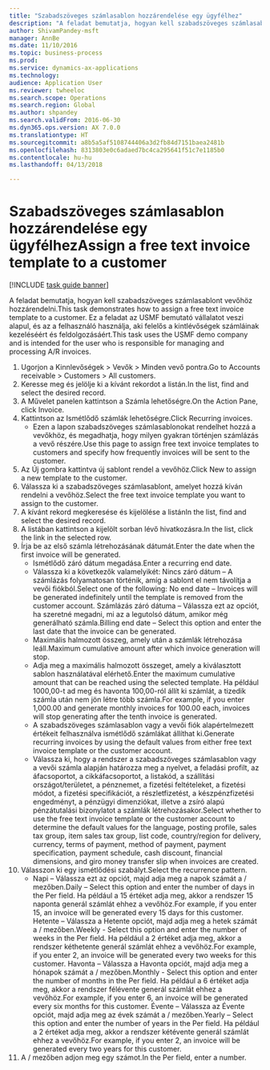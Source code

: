 ```yaml
--- 
title: "Szabadszöveges számlasablon hozzárendelése egy ügyfélhez"
description: "A feladat bemutatja, hogyan kell szabadszöveges számlasablont vevőhöz hozzárendelni."
author: ShivamPandey-msft
manager: AnnBe
ms.date: 11/10/2016
ms.topic: business-process
ms.prod: 
ms.service: dynamics-ax-applications
ms.technology: 
audience: Application User
ms.reviewer: twheeloc
ms.search.scope: Operations
ms.search.region: Global
ms.author: shpandey
ms.search.validFrom: 2016-06-30
ms.dyn365.ops.version: AX 7.0.0
ms.translationtype: HT
ms.sourcegitcommit: a8b5a5af5108744406a3d2fb84d7151baea2481b
ms.openlocfilehash: 8313803e0c6adaed7bc4ca295641f51c7e1185b0
ms.contentlocale: hu-hu
ms.lasthandoff: 04/13/2018

---
```

# <a name="assign-a-free-text-invoice-template-to-a-customer"></a><span data-ttu-id="b08a0-103">Szabadszöveges számlasablon hozzárendelése egy ügyfélhez</span><span class="sxs-lookup"><span data-stu-id="b08a0-103">Assign a free text invoice template to a customer</span></span>

[!INCLUDE [task guide banner](../../includes/task-guide-banner.md)]

<span data-ttu-id="b08a0-104">A feladat bemutatja, hogyan kell szabadszöveges számlasablont vevőhöz hozzárendelni.</span><span class="sxs-lookup"><span data-stu-id="b08a0-104">This task demonstrates how to assign a free text invoice template to a customer.</span></span> <span data-ttu-id="b08a0-105">Ez a feladat az USMF bemutató vállalatot veszi alapul, és az a felhasználó használja, aki felelős a kintlévőségek számláinak kezeléséért és feldolgozásáért.</span><span class="sxs-lookup"><span data-stu-id="b08a0-105">This task uses the USMF demo company and is intended for the user who is responsible for managing and processing A/R invoices.</span></span>

1. <span data-ttu-id="b08a0-106">Ugorjon a Kinnlevőségek > Vevők > Minden vevő pontra.</span><span class="sxs-lookup"><span data-stu-id="b08a0-106">Go to Accounts receivable > Customers > All customers.</span></span>
2. <span data-ttu-id="b08a0-107">Keresse meg és jelölje ki a kívánt rekordot a listán.</span><span class="sxs-lookup"><span data-stu-id="b08a0-107">In the list, find and select the desired record.</span></span>
3. <span data-ttu-id="b08a0-108">A Művelet panelen kattintson a Számla lehetőségre.</span><span class="sxs-lookup"><span data-stu-id="b08a0-108">On the Action Pane, click Invoice.</span></span>
4. <span data-ttu-id="b08a0-109">Kattintson az Ismétlődő számlák lehetőségre.</span><span class="sxs-lookup"><span data-stu-id="b08a0-109">Click Recurring invoices.</span></span>
    * <span data-ttu-id="b08a0-110">Ezen a lapon szabadszöveges számlasablonokat rendelhet hozzá a vevőkhöz, és megadhatja, hogy milyen gyakran történjen számlázás a vevő részére.</span><span class="sxs-lookup"><span data-stu-id="b08a0-110">Use this page to assign free text invoice templates to customers and specify how frequently invoices will be sent to the customer.</span></span>  
5. <span data-ttu-id="b08a0-111">Az Új gombra kattintva új sablont rendel a vevőhöz.</span><span class="sxs-lookup"><span data-stu-id="b08a0-111">Click New to assign a new template to the customer.</span></span>
6. <span data-ttu-id="b08a0-112">Válassza ki a szabadszöveges számlasablont, amelyet hozzá kíván rendelni a vevőhöz.</span><span class="sxs-lookup"><span data-stu-id="b08a0-112">Select the free text invoice template you want to assign to the customer.</span></span>
7. <span data-ttu-id="b08a0-113">A kívánt rekord megkeresése és kijelölése a listán</span><span class="sxs-lookup"><span data-stu-id="b08a0-113">In the list, find and select the desired record.</span></span>
8. <span data-ttu-id="b08a0-114">A listában kattintson a kijelölt sorban lévő hivatkozásra.</span><span class="sxs-lookup"><span data-stu-id="b08a0-114">In the list, click the link in the selected row.</span></span>
9. <span data-ttu-id="b08a0-115">Írja be az első számla létrehozásának dátumát.</span><span class="sxs-lookup"><span data-stu-id="b08a0-115">Enter the date when the first invoice will be generated.</span></span>
    * <span data-ttu-id="b08a0-116">Ismétlődő záró dátum megadása.</span><span class="sxs-lookup"><span data-stu-id="b08a0-116">Enter a recurring end date.</span></span>  
    * <span data-ttu-id="b08a0-117">Válassza ki a következők valamelyikét: Nincs záró dátum – A számlázás folyamatosan történik, amíg a sablont el nem távolítja a vevői fiókból.</span><span class="sxs-lookup"><span data-stu-id="b08a0-117">Select one of the following: No end date – Invoices will be generated indefinitely until the template is removed from the customer account.</span></span>  <span data-ttu-id="b08a0-118">Számlázás záró dátuma – Válassza ezt az opciót, ha szeretné megadni, mi az a legutolsó dátum, amikor még generálható számla.</span><span class="sxs-lookup"><span data-stu-id="b08a0-118">Billing end date – Select this option and enter the last date that the invoice can be generated.</span></span>  
    * <span data-ttu-id="b08a0-119">Maximális halmozott összeg, amely után a számlák létrehozása leáll.</span><span class="sxs-lookup"><span data-stu-id="b08a0-119">Maximum cumulative amount after which invoice generation will stop.</span></span>  
    * <span data-ttu-id="b08a0-120">Adja meg a maximális halmozott összeget, amely a kiválasztott sablon használatával elérhető.</span><span class="sxs-lookup"><span data-stu-id="b08a0-120">Enter the maximum cumulative amount that can be reached using the selected template.</span></span> <span data-ttu-id="b08a0-121">Ha például 1000,00-t ad meg és havonta 100,00-ról állít ki számlát, a tizedik számla után nem jön létre több számla.</span><span class="sxs-lookup"><span data-stu-id="b08a0-121">For example, if you enter 1,000.00 and generate monthly invoices for 100.00 each, invoices will stop generating after the tenth invoice is generated.</span></span>  
    * <span data-ttu-id="b08a0-122">A szabadszöveges számlasablon vagy a vevői fiók alapértelmezett értékeit felhasználva ismétlődő számlákat állíthat ki.</span><span class="sxs-lookup"><span data-stu-id="b08a0-122">Generate recurring invoices by using the default values from either free text invoice template or the customer account.</span></span>  
    * <span data-ttu-id="b08a0-123">Válassza ki, hogy a rendszer a szabadszöveges számlasablon vagy a vevői számla alapján határozza meg a nyelvet, a feladási profilt, az áfacsoportot, a cikkáfacsoportot, a listakód, a szállítási országot/területet, a pénznemet, a fizetési feltételeket, a fizetési módot, a fizetési specifikációt, a részletfizetést, a készpénzfizetési engedményt, a pénzügyi dimenziókat, illetve a zsíró alapú pénzátutalási bizonylatot a számlák létrehozásakor.</span><span class="sxs-lookup"><span data-stu-id="b08a0-123">Select whether to use the free text invoice template or the customer account to determine the default values for the language, posting profile, sales tax group, item sales tax group, list code, country/region for delivery, currency, terms of payment, method of payment, payment specification, payment schedule, cash discount, financial dimensions, and giro money transfer slip when invoices are created.</span></span>  
10. <span data-ttu-id="b08a0-124">Válasszon ki egy ismétlődési szabályt.</span><span class="sxs-lookup"><span data-stu-id="b08a0-124">Select the recurrence pattern.</span></span>
    * <span data-ttu-id="b08a0-125">Napi – Válassza ezt az opciót, majd adja meg a napok számát a / mezőben.</span><span class="sxs-lookup"><span data-stu-id="b08a0-125">Daily – Select this option and enter the number of days in the Per field.</span></span> <span data-ttu-id="b08a0-126">Ha például a 15 értéket adja meg, akkor a rendszer 15 naponta generál számlát ehhez a vevőhöz.</span><span class="sxs-lookup"><span data-stu-id="b08a0-126">For example, if you enter 15, an invoice will be generated every 15 days for this customer.</span></span>  <span data-ttu-id="b08a0-127">Hetente – Válassza a Hetente opciót, majd adja meg a hetek számát a / mezőben.</span><span class="sxs-lookup"><span data-stu-id="b08a0-127">Weekly - Select this option and enter the number of weeks in the Per field.</span></span> <span data-ttu-id="b08a0-128">Ha például a 2 értéket adja meg, akkor a rendszer kéthetente generál számlát ehhez a vevőhöz.</span><span class="sxs-lookup"><span data-stu-id="b08a0-128">For example, if you enter 2, an invoice will be generated every two weeks for this customer.</span></span>  <span data-ttu-id="b08a0-129">Havonta – Válassza a Havonta opciót, majd adja meg a hónapok számát a / mezőben.</span><span class="sxs-lookup"><span data-stu-id="b08a0-129">Monthly - Select this option and enter the number of months in the Per field.</span></span> <span data-ttu-id="b08a0-130">Ha például a 6 értéket adja meg, akkor a rendszer félévente generál számlát ehhez a vevőhöz.</span><span class="sxs-lookup"><span data-stu-id="b08a0-130">For example, if you enter 6, an invoice will be generated every six months for this customer.</span></span>  <span data-ttu-id="b08a0-131">Évente – Válassza az Évente opciót, majd adja meg az évek számát a / mezőben.</span><span class="sxs-lookup"><span data-stu-id="b08a0-131">Yearly – Select this option and enter the number of years in the Per field.</span></span> <span data-ttu-id="b08a0-132">Ha például a 2 értéket adja meg, akkor a rendszer kétévente generál számlát ehhez a vevőhöz.</span><span class="sxs-lookup"><span data-stu-id="b08a0-132">For example, if you enter 2, an invoice will be generated every two years for this customer.</span></span>  
11. <span data-ttu-id="b08a0-133">A / mezőben adjon meg egy számot.</span><span class="sxs-lookup"><span data-stu-id="b08a0-133">In the Per field, enter a number.</span></span>


